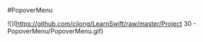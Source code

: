 #PopoverMenu

![](https://github.com/cjiong/LearnSwift/raw/master/Project 30 - PopoverMenu/PopoverMenu.gif)